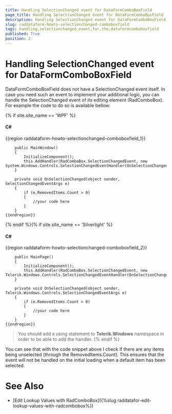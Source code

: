 ```yaml
---
title: Handling SelectionChanged event for DataFormComboBoxField
page_title: Handling SelectionChanged event for DataFormComboBoxField
description: Handling SelectionChanged event for DataFormComboBoxField
slug: raddataform-howto-selectionchanged-comboboxfield
tags: handling,selectionchanged,event,for,the,dataformcomboboxfield
published: True
position: 2
---
```


# Handling SelectionChanged event for DataFormComboBoxField



DataFormComboBoxField does not have a SelectionChanged event itself. In case you need such an event to implement your additional logic, you can handle the SelectionChanged event of its editing element (RadComboBox). For example the code to do so is available bellow:

{% if site.site_name == 'WPF' %}

#### __C#__

{{region raddataform-howto-selectionchanged-comboboxfield_1}}

	    public MainWindow()
	    {
	        InitializeComponent();
	        this.AddHandler(RadComboBox.SelectionChangedEvent, new System.Windows.Controls.SelectionChangedEventHandler(OnSelectionChanged));
	    }
	
	    private void OnSelectionChanged(object sender, SelectionChangedEventArgs e)
	    {
	        if (e.RemovedItems.Count > 0)
	        {
	            //your code here
	        }
	    }
	{{endregion}}

{% endif %}{% if site.site_name == 'Silverlight' %}

#### __C#__

{{region raddataform-howto-selectionchanged-comboboxfield_2}}

	    public MainPage()
	    {
	        InitializeComponent();
	        this.AddHandler(RadComboBox.SelectionChangedEvent, new Telerik.Windows.Controls.SelectionChangedEventHandler(OnSelectionChanged));
	    }
	
	    private void OnSelectionChanged(object sender, Telerik.Windows.Controls.SelectionChangedEventArgs e)
	    {
	        if (e.RemovedItems.Count > 0)
	        {
	            //your code here
	        }
	    }
	{{endregion}}


>You should add a using statement to __Telerik.Windows__ namespace in order to be able to add the handler.
 {% endif %}

You can see that with the code snippet above I check if there are any items being unselected (through the RemovedItems.Count). This ensures that the event will not be handled on the initial loading when a default item has been selected. 
        

# See Also

 * [Edit Lookup Values with RadComboBox]({%slug raddatafor-edit-lookup-values-with-radcombobox%})
